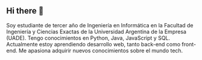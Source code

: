 ## Hi there 👋

Soy estudiante de tercer año de Ingeniería en Informática en la Facultad de Ingeniería y Ciencias Exactas de la Universidad Argentina de la Empresa (UADE). Tengo conocimientos en Python, Java, JavaScript y SQL. Actualmente estoy aprendiendo desarrollo web, tanto back-end como front-end. Me apasiona adquirir nuevos conocimientos sobre el mundo tech. 
